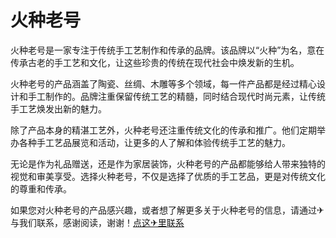 # 火种老号

火种老号是一家专注于传统手工艺制作和传承的品牌。该品牌以“火种”为名，意在传承古老的手工艺和文化，让这些珍贵的传统在现代社会中焕发新的生机。

火种老号的产品涵盖了陶瓷、丝绸、木雕等多个领域，每一件产品都是经过精心设计和手工制作的。品牌注重保留传统工艺的精髓，同时结合现代时尚元素，让传统手工艺焕发出新的魅力。

除了产品本身的精湛工艺外，火种老号还注重传统文化的传承和推广。他们定期举办各种手工艺品展览和活动，让更多的人了解和体验传统手工艺的魅力。

无论是作为礼品赠送，还是作为家居装饰，火种老号的产品都能够给人带来独特的视觉和审美享受。选择火种老号，不仅是选择了优质的手工艺品，更是对传统文化的尊重和传承。

如果您对火种老号的产品感兴趣，或者想了解更多关于火种老号的信息，请通过✈与我们联系，感谢阅读，谢谢！[点这✈里联系](https://gg.k02.cc)